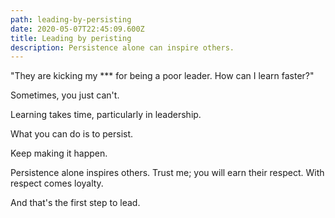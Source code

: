 ```yaml
---
path: leading-by-persisting
date: 2020-05-07T22:45:09.600Z
title: Leading by peristing
description: Persistence alone can inspire others.
---
```

"They are kicking my \*\** for being a poor leader. How can I learn faster?"

Sometimes, you just can't.

Learning takes time, particularly in leadership. 

What you can do is to persist. 

Keep making it happen. 

Persistence alone inspires others. Trust me; you will earn their respect. With respect comes loyalty.

And that's the first step to lead.
